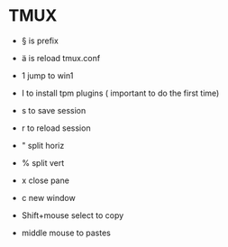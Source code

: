  # TMUX
 
 * § is prefix 
 * ä is reload tmux.conf
 * 1 jump to win1
 
 * I to install tpm plugins ( important to do the first time)
 * s to save session
 * r to reload session

 * " split horiz
 * % split vert
 * x close pane
 * c new window

 * Shift+mouse select to copy
 * middle mouse to pastes
